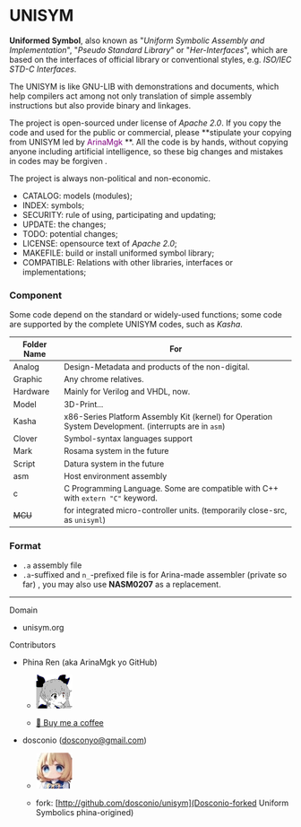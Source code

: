 # UNISYM

**Uniformed Symbol**, also known as "*Uniform Symbolic Assembly and Implementation*", "*Pseudo Standard Library*" or "*Her-Interfaces*", which are based on the interfaces of official library or conventional styles, e.g. *ISO/IEC STD-C Interfaces*.

The UNISYM is like GNU-LIB with demonstrations and documents, which help compilers act among not only  translation of simple assembly instructions but also provide binary and linkages.

The project is open-sourced under license of *Apache 2.0*. If you copy the code and used for the public or commercial, please **stipulate your copying from UNISYM led by<font color="purple"> ArinaMgk </font> **. All the code is by hands, without copying anyone including artificial intelligence, so these big changes and mistakes in codes may be forgiven .

The project is always non-political and non-economic.

- CATALOG: models (modules);
- INDEX: symbols;
- SECURITY: rule of using, participating and updating;
- UPDATE: the changes;
- TODO: potential changes;
- LICENSE: opensource text of *Apache 2.0*;
- MAKEFILE: build or install uniformed symbol library;
- COMPATIBLE: Relations with other libraries, interfaces or implementations;

### Component

Some code depend on the standard or widely-used functions; some code are supported by the complete UNISYM codes, such as *Kasha*.

| Folder Name        | For                                                          |
| ------------------ | ------------------------------------------------------------ |
| Analog | Design-Metadata and products of the non-digital. |
| Graphic | Any chrome relatives. |
| Hardware | Mainly for Verilog and VHDL, now. |
| Model | 3D-Print... |
| Kasha              | x86-Series Platform Assembly Kit (kernel) for Operation System Development. (interrupts are in `asm`) |
| Clover           | Symbol-syntax languages support |
| Mark | Rosama system in the future |
| Script | Datura system in the future |
| asm | Host environment assembly |
| c                  | C Programming Language. Some are compatible with C++ with `extern "C"` keyword. |
| <del>MCU</del> | for integrated micro-controller units. (temporarily close-src, as `unisyml`) |

### Format

- `.a` assembly file
- `.a`-suffixed and `n_`-prefixed file is for Arina-made assembler (private so far) , you may also use **NASM0207** as a replacement.



---


Domain

- unisym.org

Contributors

- Phina Ren (aka ArinaMgk yo GitHub)

    - ![Contributor ArinaMgk](./.picture/phina.head.bmp) 

    - [🍨 Buy me a coffee](https://www.buymeacoffee.com/arinamgk)

- dosconio (dosconyo@gmail.com)

    - ![Contributor Doshou Haruno](./.picture/haruno.head.jpg) 

    - fork: [http://github.com/dosconio/unisym](Dosconio-forked Uniform Symbolics phina-origined)

